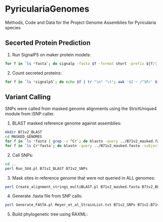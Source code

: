 # PyriculariaGenomes
Methods, Code and Data for the Project Genome Assemblies for Pyricularia species
## Secerted Protein Prediction
1. Run SignalP5 on maker protein models:
```bash
for f in `ls *fasta`; do signalp -fasta $f -format short -prefix ${f/[_-]*/}; done
```
2. Count secreted proteins:
```bash
for f in `ls *signalp5`; do echo $f | tr "\n" "\t"; awk '$2 ~ /^SP/' $f |  wc -l; done
```
## Variant Calling
SNPs were called from masked genome alignments using the StrictUnique4 module from iSNP caller.
1. BLAST masked reference genome against assemblies:
```bash
mkdir B71v2_BLAST
cd MASKED_GENOMES
for f in `ls *fasta | grep -v ^Cr`; do blastn -query ../B71v2_masked.fasta -subject $f -evalue 1e-20 -max_target_seqs 20000 -outfmt '6 qseqid sseqid qstart qend sstart send btop' > ../B71v2_BLAST/B71v2.${f/_*/}.BLAST; done
for f in `ls Cr*fasta`; do blastn -query ../B71v2_masked.fasta -subject $f -evalue 1e-20 -max_target_seqs 20000 -outfmt '6 qseqid sseqid qstart qend sstart send btop' > ../B71v2_BLAST/B71v2.${f/_*/}.BLAST; done
```
2. Call SNPs:
```bash
cd ..
perl Run_SU4.pl B71v2_BLAST B71v2_SNPs
```
3. Mask sites in reference genome that were not queried in ALL genomes:
```bash
perl Create_alignment_strings_multiBLAST.pl B71v2_masked.fasta B71v2_BLAST
```
4. Generate .fasta file from SNP calls:
```bash
perl Generate_FASTA.pl Meyer_et_al_StrainList.txt B71v2_SNPs B71v2.B71v2_BLAST_alignments
```
5. Build phylogenetic tree using RAXML:
